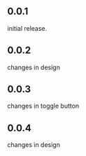## 0.0.1
initial release.

## 0.0.2
changes in design

## 0.0.3
changes in toggle button

## 0.0.4
changes in design
